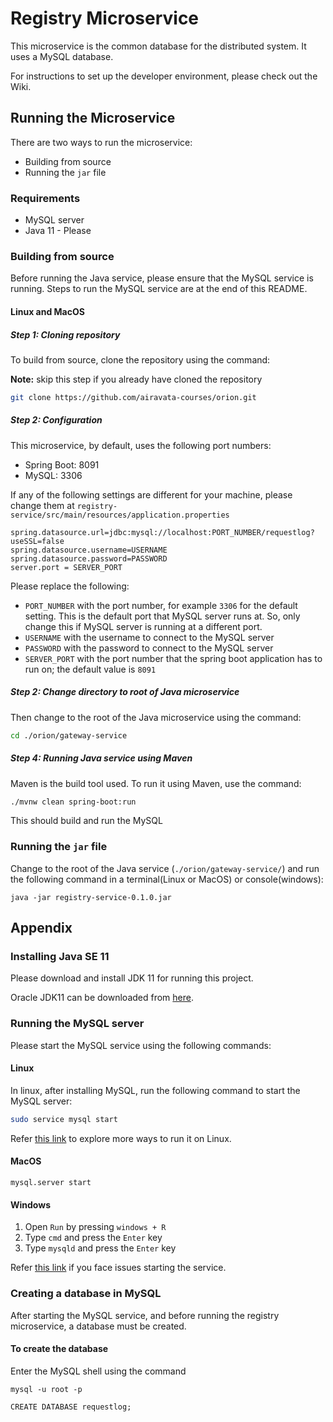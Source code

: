 # Registry Microservice

This microservice is the common database for the distributed system. It uses a MySQL database.

For instructions to set up the developer environment, please check out the Wiki.

## Running the Microservice

There are two ways to run the microservice:
- Building from source
- Running the `jar` file


### Requirements

- MySQL server
- Java 11 - Please

### Building from source

Before running the Java service, please ensure that the MySQL service is running. Steps to run the MySQL service are at the end of this README.

#### Linux and MacOS

##### Step 1: Cloning repository
To build from source, clone the repository using the command:

**Note:** skip this step if you already have cloned the repository

```bash
git clone https://github.com/airavata-courses/orion.git
```

##### Step 2: Configuration

This microservice, by default, uses the following port numbers:
- Spring Boot: 8091
- MySQL: 3306

If any of the following settings are different for your machine, please change them at `registry-service/src/main/resources/application.properties`

```
spring.datasource.url=jdbc:mysql://localhost:PORT_NUMBER/requestlog?useSSL=false
spring.datasource.username=USERNAME
spring.datasource.password=PASSWORD
server.port = SERVER_PORT
```

Please replace the following:
- `PORT_NUMBER` with the port number, for example `3306` for the default setting. This is the default port that MySQL server runs at. So, only change this if MySQL server is running at a different port.
- `USERNAME` with the username to connect to the MySQL server
- `PASSWORD` with the password to connect to the MySQL server
- `SERVER_PORT` with the port number that the spring boot application has to run on; the default value is `8091`


##### Step 2: Change directory to root of Java microservice
Then change to the root of the Java microservice using the command:

```bash
cd ./orion/gateway-service
```


##### Step 4: Running Java service using Maven

Maven is the build tool used. To run it using Maven, use the command:

```bash
./mvnw clean spring-boot:run
```

This should build and run the MySQL

### Running the `jar` file

Change to the root of the Java service (`./orion/gateway-service/`) and run the following command in a terminal(Linux or MacOS) or console(windows):
```
java -jar registry-service-0.1.0.jar
```


## Appendix

### Installing Java SE 11

Please download and install JDK 11 for running this project.

Oracle JDK11 can be downloaded from [here](https://www.oracle.com/java/technologies/javase/jdk11-archive-downloads.html).

### Running the MySQL server

Please start the MySQL service using the following commands:

#### Linux

In linux, after installing MySQL, run the following command to start the MySQL server:
```bash
sudo service mysql start
```

Refer [this link](https://www.mysqltutorial.org/mysql-adminsitration/start-mysql/) to explore more ways to run it on Linux.

#### MacOS

```
mysql.server start
```

#### Windows

1. Open `Run` by pressing `windows + R`
2. Type `cmd` and press the `Enter` key
3. Type `mysqld` and press the `Enter` key

Refer [this link](https://www.mysqltutorial.org/mysql-adminsitration/start-mysql/) if you face issues starting the service.


### Creating a database in MySQL 

After starting the MySQL service, and before running the registry microservice, a database must be created.

#### To create the database

Enter the MySQL shell using the command 
```
mysql -u root -p
```

```
CREATE DATABASE requestlog;
```
